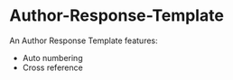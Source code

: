 # Author-Response-Template
An Author Response Template features:
- Auto numbering
- Cross reference

